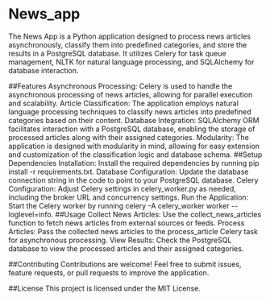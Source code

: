 # News_app
The News App is a Python application designed to process news articles asynchronously, classify them into predefined categories, and store the results in a PostgreSQL database. It utilizes Celery for task queue management, NLTK for natural language processing, and SQLAlchemy for database interaction.

##Features
Asynchronous Processing: Celery is used to handle the asynchronous processing of news articles, allowing for parallel execution and scalability.
Article Classification: The application employs natural language processing techniques to classify news articles into predefined categories based on their content.
Database Integration: SQLAlchemy ORM facilitates interaction with a PostgreSQL database, enabling the storage of processed articles along with their assigned categories.
Modularity: The application is designed with modularity in mind, allowing for easy extension and customization of the classification logic and database schema.
##Setup
Dependencies Installation: Install the required dependencies by running pip install -r requirements.txt.
Database Configuration: Update the database connection string in the code to point to your PostgreSQL database.
Celery Configuration: Adjust Celery settings in celery_worker.py as needed, including the broker URL and concurrency settings.
Run the Application: Start the Celery worker by running celery -A celery_worker worker --loglevel=info.
##Usage
Collect News Articles: Use the collect_news_articles function to fetch news articles from external sources or feeds.
Process Articles: Pass the collected news articles to the process_article Celery task for asynchronous processing.
View Results: Check the PostgreSQL database to view the processed articles and their assigned categories.

##Contributing
Contributions are welcome! Feel free to submit issues, feature requests, or pull requests to improve the application.

##License
This project is licensed under the MIT License.
